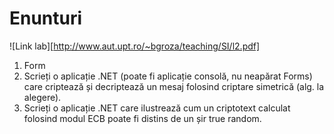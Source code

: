 # Enunturi

![Link lab][http://www.aut.upt.ro/~bgroza/teaching/SI/l2.pdf]

1. Form
2. Scrieți o aplicație .NET (poate fi aplicație consolă, nu neapărat Forms) care criptează și decriptează un mesaj folosind criptare simetrică (alg. la alegere).
3. Scrieți o aplicație .NET care ilustrează cum un criptotext calculat folosind modul ECB poate fi distins de un șir true random. 